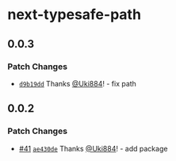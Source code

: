 # next-typesafe-path

## 0.0.3

### Patch Changes

- [`d9b19dd`](https://github.com/Uki884/next-typesafe-path/commit/d9b19ddc4cab65f6e988bf8a1839669fe24c3075) Thanks [@Uki884](https://github.com/Uki884)! - fix path

## 0.0.2

### Patch Changes

- [#41](https://github.com/Uki884/next-typesafe-path/pull/41) [`ae430de`](https://github.com/Uki884/next-typesafe-path/commit/ae430de33ad8e7cca669e29817294c39795f6de3) Thanks [@Uki884](https://github.com/Uki884)! - add package
